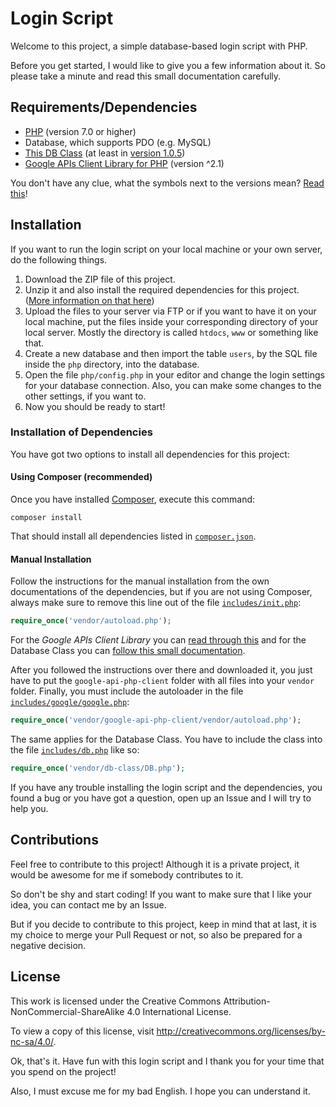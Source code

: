# Login Script

Welcome to this project, a simple database-based login script with PHP.

Before you get started, I would like to give you a few information about it. So please take a minute and read this small documentation carefully.

## Requirements/Dependencies

- [PHP](http://php.net) (version 7.0 or higher)
- Database, which supports PDO (e.g. MySQL)
- [This DB Class](https://github.com/jr-cologne/db-class) (at least in [version 1.0.5](https://github.com/jr-cologne/db-class/tree/v1.0.5))
- [Google APIs Client Library for PHP](https://github.com/google/google-api-php-client) (version ^2.1)

You don't have any clue, what the symbols next to the versions mean? [Read this](https://getcomposer.org/doc/articles/versions.md)!

## Installation

If you want to run the login script on your local machine or your own server, do the following things.

1. Download the ZIP file of this project.
2. Unzip it and also install the required dependencies for this project. ([More information on that here](https://github.com/jr-cologne/login-script#installation_of_dependencies))
3. Upload the files to your server via FTP or if you want to have it on your local machine, put the files inside your corresponding directory of your local server. Mostly the directory is called `htdocs`, `www` or something like that.
4. Create a new database and then import the table `users`, by the SQL file inside the `php` directory, into the database.
5. Open the file `php/config.php` in your editor and change the login settings for your database connection. Also, you can make some changes to the other settings, if you want to.
6. Now you should be ready to start!

### Installation of Dependencies

You have got two options to install all dependencies for this project:

#### Using Composer (recommended)

Once you have installed [Composer](https://getcomposer.org), execute this command:

`composer install`

That should install all dependencies listed in [`composer.json`](https://github.com/jr-cologne/login-script/blob/master/composer.json).

#### Manual Installation

Follow the instructions for the manual installation from the own documentations of the dependencies, but if you are not using Composer, always make sure to remove this line out of the file [`includes/init.php`](https://github.com/jr-cologne/login-script/blob/master/includes/init.php):

```php
require_once('vendor/autoload.php');
```

For the *Google APIs Client Library* you can [read through this](https://github.com/google/google-api-php-client#download-the-release) and for the Database Class you can [follow this small documentation](https://github.com/jr-cologne/db-class#manual-installation).

After you followed the instructions over there and downloaded it, you just have to put the `google-api-php-client` folder with all files into your `vendor` folder. Finally, you must include the autoloader in the file [`includes/google/google.php`](https://github.com/jr-cologne/login-script/blob/master/includes/google/google.php):

```php
require_once('vendor/google-api-php-client/vendor/autoload.php');
```

The same applies for the Database Class. You have to include the class into the file [`includes/db.php`](https://github.com/jr-cologne/login-script/blob/master/includes/db.php) like so:

```php
require_once('vendor/db-class/DB.php');
```


If you have any trouble installing the login script and the dependencies, you found a bug or you have got a question, open up an Issue and I will try to help you.

## Contributions

Feel free to contribute to this project! Although it is a private project, it would be awesome for me if somebody contributes to it.

So don't be shy and start coding! If you want to make sure that I like your idea, you can contact me by an Issue.

But if you decide to contribute to this project, keep in mind that at last, it is my choice to merge your Pull Request or not, so also be prepared for a negative decision.

## License

This work is licensed under the Creative Commons Attribution-NonCommercial-ShareAlike 4.0 International License.

To view a copy of this license, visit http://creativecommons.org/licenses/by-nc-sa/4.0/.


Ok, that's it. Have fun with this login script and I thank you for your time that you spend on the project!

Also, I must excuse me for my bad English. I hope you can understand it.
